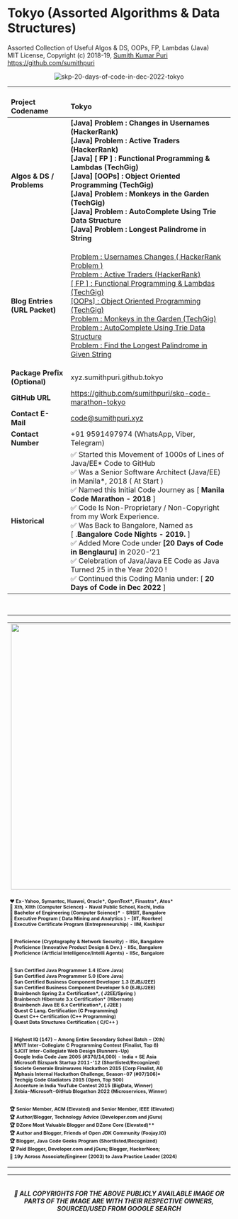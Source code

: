 # Tokyo (Assorted Algorithms & Data Structures)
Assorted Collection of Useful Algos & DS, OOPs, FP, Lambdas (Java)
<br>
MIT License, Copyright (c) 2018-19, <a href="https://www.techcto.online">Sumith Kumar Puri</a><br>
https://github.com/sumithpuri 
<br>

<p align='center'>
<img src="https://i.ibb.co/QKRBrMw/skp-20-days-of-code-in-dec-2022-tokyo.jpg" alt="skp-20-days-of-code-in-dec-2022-tokyo" border="0">
</p>

<hr>

<html>
<head>
<meta http-equiv=Content-Type content="text/html; charset=windows-1252">
<meta name=Generator content="Microsoft Word 15 (filtered)">
</head>

<body lang=EN-GB link="#0563C1" vlink="#954F72" style='word-wrap:break-word'>

<div class=WordSection1>

<div align=center>

<table style="width:100.0%;vertical-align:middle;border-collapse:collapse;border:none;">
 <thead>
  <tr><td colspan="2">  </td></tr>
  <tr>
   <td>
   <b>Project Codename</b>
   </td>
   <td>
   <b>Tokyo</b>
   </td>
  </tr>
 </thead>
 <tr>
  <td>
  <b>Algos &amp; DS / Problems</b>
  </td>
  <td align="left">
  <b>[Java] Problem : Changes in Usernames (HackerRank) <br>
  [Java] Problem : Active Traders (HackerRank) <br>
  [Java] [ FP ] : Functional Programming & Lambdas (TechGig) <br>
  [Java] [OOPs] : Object Oriented Programming (TechGig) <br>
  [Java] Problem : Monkeys in the Garden (TechGig) <br>
  [Java] Problem : AutoComplete Using Trie Data Structure <br>
  [Java] Problem : Longest Palindrome in String <br>
  </td>
 </tr>
 <tr>
  <td>
  <b>Blog Entries (URL Packet)</b>
  </td>
  <td>
  
  <a href="https://www.rebrand.ly/skp-algos-ds-05">Problem : Usernames Changes ( HackerRank Problem  )</a><br/>
  <a href="https://www.rebrand.ly/skp-algos-ds-06">Problem : Active Traders (HackerRank)</a><br/>
  <a href="https://www.rebrand.ly/skp-algos-ds-07">[ FP ] : Functional Programming & Lambdas (TechGig) </a><br/>
  <a href="https://www.rebrand.ly/skp-algos-ds-08">[OOPs] : Object Oriented Programming (TechGig) </a><br/>
  <a href="https://www.rebrand.ly/skp-algos-ds-09">Problem : Monkeys in the Garden (TechGig)</a><br/>
  <a href="https://www.rebrand.ly/skp-algos-ds-10">Problem : AutoComplete Using Trie Data Structure</a><br/>
  <a href="https://www.rebrand.ly/skp-algos-ds-11">Problem : Find the Longest Palindrome in Given String</a><br/>
  </td>
 </tr>
 <tr>
  <td>
  <b>Package Prefix (Optional)</b>
  </td>
  <td>
  xyz.sumithpuri.github.tokyo 
  </td>
 </tr>
 <tr>
  <td>
  <b>GitHub URL</b>
  </td>
  <td>
  <a
  href="https://github.com/sumithpuri/skp-code-marathon-tokyo">https://github.com/sumithpuri/skp-code-marathon-tokyo</a>
  
  </td>
 </tr>
 <tr>
  <td>
  <b>Contact E-Mail</b>
  </td>
  <td>
  <a href="mailto:code@sumithpuri.xyz">code@sumithpuri.xyz</a>
  
  </td>
 </tr>
 <tr>
  <td>
  <b>Contact Number</b>
  </td>
  <td>
  +91 9591497974 (WhatsApp, Viber, Telegram)
  </td>
 </tr>
 <tr>
  <td>
  <b>Historical</b>
  </td>
  <td align="left">
  <span style='font-family:"Segoe UI Emoji",sans-serif'>&#9989;</span>&nbsp;Started
  this Movement of 1000s of Lines of Java/EE* Code to GitHub<br>
  <span style='font-family:"Segoe UI Emoji",sans-serif'>&#9989;</span>&nbsp;Was
  a Senior Software Architect (Java/EE) in Manila*, 2018 ( At Start )&nbsp;<br>
  <span style='font-family:"Segoe UI Emoji",sans-serif'>&#9989;</span>&nbsp;Named
  this Initial Code Journey as [&nbsp;<b>Manila Code Marathon - 2018</b>&nbsp;]<br>
  <span style='font-family:"Segoe UI Emoji",sans-serif'>&#9989;</span>&nbsp;Code
  Is Non-Proprietary / Non-Copyright from my Work Experience.<br>
  <span style='font-family:"Segoe UI Emoji",sans-serif'>&#9989;</span>&nbsp;Was
  Back to Bangalore, Named as [&nbsp;.<b>Bangalore Code Nights - 2019.</b>&nbsp;]<br>
  <span style='font-family:"Segoe UI Emoji",sans-serif'>&#9989;</span>&nbsp;Added
  More Code under&nbsp;<b>[20 Days of Code in Benglauru]</b>&nbsp;in 2020-‘21<br>
  <span style='font-family:"Segoe UI Emoji",sans-serif'>&#9989;</span>&nbsp;Celebration
  of Java/Java EE Code as Java Turned 25 in the Year 2020 !<br>
  <span style='font-family:"Segoe UI Emoji",sans-serif'>&#9989;</span>&nbsp;Continued
  this Coding Mania under: [ <b>20 Days of Code in Dec 2022</b> ]
  </td>
 </tr>
</table>

</div>

&nbsp;

</div>

</body>

</html>

<hr>

<div align='center'>
<table>
  <tr>
    <td align='center'> <img src='https://i.ibb.co/qjVWq00/skp-github-profile-001.jpg' width = '600px'/></td></tr>
	  <tr>
    <td style='font-size:8pt'> <h4> ❤️ Ex-Yahoo, Symantec, Huawei, Oracle*, OpenText*, Finastra*, Atos*<br/> 🧡 Xth, XIIth (Computer Science) - Naval Public School, Kochi, India <br/> 💛 Bachelor of Engineering (Computer Science)* - SRSIT, Bangalore <br/>💜 Executive Program ( Data Mining and Analytics ) - <b>[IIT, Roorkee]</b> <br/> 💚 Executive Certificate Program (Entrepreneurship) - <b>IIM, Kashipur</b> <br/><br/><br/>  💙 Proficience (Cryptography & Network Security) - <b>IISc, Bangalore</b> <br/> 🤎 Proficience (Innovative Product Design & Dev.) - <b>IISc, Bangalore</b> <br/> 🖤 Proficience (Artficial Intelligence/Intelli Agents) - <b>IISc, Bangalore</b> <br/> <br/><br/> 💎 Sun Certified Java Programmer 1.4 (Core Java) <br/> 💎 Sun Certified Java Programmer 5.0 (Core Java)<br/> 💎 Sun Certified Business Component Developer 1.3 (EJB/J2EE)<br/>  💎 Sun Certified Business Component Developer 5.0 (EJB/J2EE)  <br/>  💎 Brainbench Spring 2.x Certification*, ( J2EE/Spring )  <br/> 💎 Brainbench Hibernate 3.x Certification* (Hibernate) <br/> 💎 Brainbench Java EE 6.x Certification*, ( J2EE ) <br/> 💎 Quest C Lang. Certification (C Programming) <br/> 💎 Quest C++ Certification (C++ Programming) <br/> 💎 Quest Data Structures Certification ( C/C++ ) <br/><br/><br/> 
🏁 Highest IQ (147) ~ Among Entire Secondary School Batch ~ (Xth) <br/> 🏁 MVIT Inter-Collegiate C Programming Contest (Finalist, Top 8) <br/> 🏁 SJCIT Inter-Collegiate Web Design (Runners-Up) <br/> 🏁 Google India Code Jam 2005 (#376/14,000) - India + SE Asia <br/> 🏁 Microsoft Bizspark Startup 2011-'12 (Shortlisted/Recognized) <br/> 🏁 Societe Generale Brainwaves Hackathon 2015 (Corp Finalist, AI) <br/> 🏁 Mphasis Internal Hackathon Challenge, Season-07 (#07/106)* <br/> 🏁 Techgig Code Gladiators 2015 (Open, Top 500) <br/>  🏁 Accenture in India YouTube Contest 2015 (BigData, Winner) <br/> 🏁 Xebia-Microsoft-GitHub Blogathon 2022 (Microservices, Winner) <br/><br/><br/> 🏆 Senior Member, ACM (Elevated) and Senior Member, IEEE (Elevated) <br/>🏆 Author/Blogger, Technology Advice (Developer.com and jGuru) <br/> 🏆 DZone Most Valuable Blogger and DZone Core (Elevated)** <br/>  🏆 Author and Blogger, Friends of Open JDK Community (Foojay.IO) <br/> 🏆 Blogger, Java Code Geeks Program (Shortlisted/Recognized) <br/>  🏆 Paid Blogger, Developer.com and jGuru; Blogger, HackerNoon; <br/> 🎯 19y Across Associate/Engineer (2003) to Java Practice Leader (2024)</h4></td></tr>
</table>

<hr>

<h6 align="center">
</h6>
<h5 align='center' color='blue'>🔴 ALL COPYRIGHTS FOR THE ABOVE PUBLICLY AVAILABLE IMAGE OR PARTS OF THE IMAGE ARE WITH THEIR RESPECTIVE OWNERS, SOURCED/USED FROM GOOGLE SEARCH</h5>

 		 


